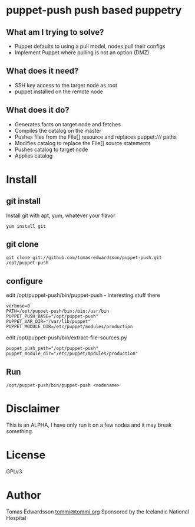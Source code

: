 puppet-push push based puppetry
===============================

What am I trying to solve?
--------------------------
* Puppet defaults to using a pull model, nodes pull their configs
* Implement Puppet where pulling is not an option (DMZ)

What does it need?
------------------
* SSH key access to the target node as root
* puppet installed on the remote node


What does it do?
----------------
* Generates facts on target node and fetches
* Compiles the catalog on the master
* Pushes files from the File[] resource and replaces puppet:/// paths
* Modifies catalog to replace the File[] source statements
* Pushes catalog to target node
* Applies catalog



Install
=======
git install
-----------
Install git with apt, yum, whatever your flavor
```
yum install git
```

git clone
---------
```
git clone git://github.com/tomas-edwardsson/puppet-push.git /opt/puppet-push
```

configure
---------
edit /opt/puppet-push/bin/puppet-push - interesting stuff there
```
verbose=0
PATH=/opt/puppet-push/bin:/bin:/usr/bin
PUPPET_PUSH_BASE="/opt/puppet-push"
PUPPET_VAR_DIR="/var/lib/puppet"
PUPPET_MODULE_DIR=/etc/puppet/modules/production
```

edit /opt/puppet-push/bin/extract-file-sources.py
```
puppet_push_path="/opt/puppet-push"
puppet_module_dir="/etc/puppet/modules/production"
```

Run
---
```
/opt/puppet-push/bin/puppet-push <nodename>
```


Disclaimer
==========
This is an ALPHA, I have only run it on a few nodes and it may break something.

License
=======
GPLv3


Author
======
Tomas Edwardsson <tommi@tommi.org>
Sponsored by the Icelandic National Hospital


